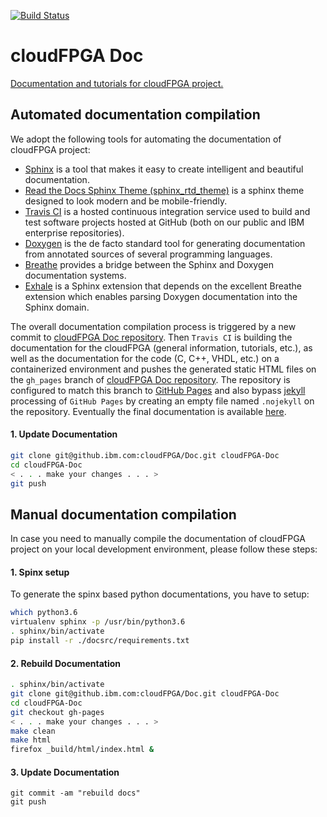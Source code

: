 [![Build Status](https://travis.ibm.com/cloudFPGA/Doc.svg?token=8sgWzx3xuqu53CzFUy8K&branch=master)](https://travis.ibm.com/cloudFPGA/Doc)

# cloudFPGA Doc
[Documentation and tutorials for cloudFPGA project.](https://pages.github.ibm.com/cloudFPGA/Doc/)

## Automated documentation compilation

We adopt the following tools for automating the documentation of cloudFPGA project:
* [Sphinx](https://www.sphinx-doc.org/en/master/) is a tool that makes it easy to create intelligent and beautiful documentation.
* [Read the Docs Sphinx Theme (sphinx_rtd_theme)](https://readthedocs.org/) is a sphinx theme designed to look modern and be mobile-friendly.
* [Travis CI](https://travis-ci.org/) is a hosted continuous integration service used to build and test software projects hosted at GitHub (both on our public and IBM enterprise repositories).
* [Doxygen](http://www.doxygen.nl/) is the de facto standard tool for generating documentation from annotated sources of several programming languages.
* [Breathe](https://breathe.readthedocs.io/en/latest/) provides a bridge between the Sphinx and Doxygen documentation systems.
* [Exhale](https://exhale.readthedocs.io/en/latest/index.html) is a Sphinx extension that depends on the excellent Breathe extension which enables parsing Doxygen documentation into the Sphinx domain.

The overall documentation compilation process is triggered by a new commit to [cloudFPGA Doc repository](https://github.ibm.com/cloudFPGA/Doc). Then `Travis CI` is building the documentation for the cloudFPGA (general information, tutorials, etc.), as well as the documentation for the code (C, C++, VHDL, etc.) on a containerized environment and pushes the generated static HTML files on the `gh_pages` branch of [cloudFPGA Doc repository](https://github.ibm.com/cloudFPGA/Doc). The repository is configured to match this branch to [GitHub Pages](https://help.github.com/en/github/working-with-github-pages/getting-started-with-github-pages) and also bypass [jekyll](https://jekyllrb.com/) processing of `GitHub Pages` by creating an empty file named `.nojekyll` on the repository. Eventually the final documentation is available [here](https://pages.github.ibm.com/cloudFPGA/Doc/).

#### 1. Update Documentation

```bash
git clone git@github.ibm.com:cloudFPGA/Doc.git cloudFPGA-Doc
cd cloudFPGA-Doc
< . . . make your changes . . . >
git push
```


## Manual documentation compilation
In case you need to manually compile the documentation of cloudFPGA project on your local development environment, please follow these steps:

#### 1. Spinx setup

To generate the spinx based python documentations, you have to setup:
```bash
which python3.6
virtualenv sphinx -p /usr/bin/python3.6
. sphinx/bin/activate
pip install -r ./docsrc/requirements.txt
```
#### 2. Rebuild Documentation

```bash
. sphinx/bin/activate
git clone git@github.ibm.com:cloudFPGA/Doc.git cloudFPGA-Doc
cd cloudFPGA-Doc
git checkout gh-pages
< . . . make your changes . . . >
make clean
make html
firefox _build/html/index.html &
```

#### 3. Update Documentation

```
git commit -am "rebuild docs"
git push
```
